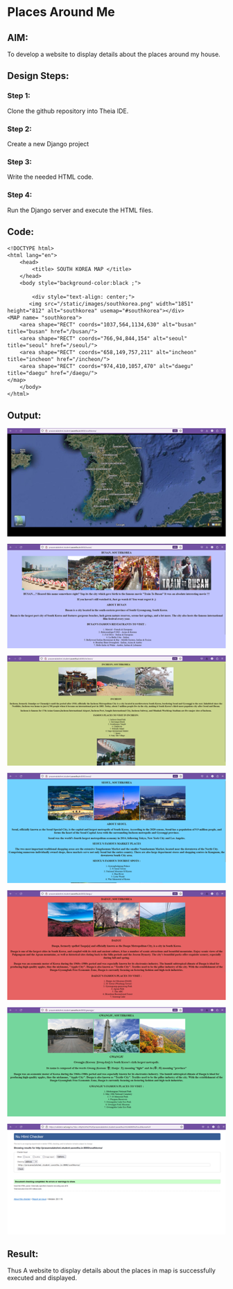 # Places Around Me
## AIM:
To develop a website to display details about the places around my house.

## Design Steps:

### Step 1:
Clone the github repository into Theia IDE.
### Step 2:
Create a new Django project
### Step 3:
Write the needed HTML code.
### Step 4:
Run the Django server and execute the HTML files.

## Code:
```
<!DOCTYPE html>
<html lang="en">
    <head>
        <title> SOUTH KOREA MAP </title>
    </head>
    <body style="background-color:black ;">
        
        <div style="text-align: center;">
       <img src="/static/images/southkorea.png" width="1851" height="812" alt="southkorea" usemap="#southkorea"></div>
<MAP name= "southkorea">
    <area shape="RECT" coords="1037,564,1134,630" alt="busan" title="busan" href="/busan/">
    <area shape="RECT" coords="766,94,844,154" alt="seoul" title="seoul" href="/seoul/">
    <area shape="RECT" coords="658,149,757,211" alt="incheon" title="incheon" href="/incheon/">  
    <area shape="RECT" coords="974,410,1057,470" alt="daegu" title="daegu" href="/daegu/">
</map>
    </body>
</html> 
```

## Output:
![OUTPUT](./images/mappro.png)

![OUTPUT](./images/busanredirect.png)

![OUTPUT](./images/incheon.png)

![OUTPUT](./images/seoulredirect.png)

![OUTPUT](./images/daegu.png)

![OUTPUT](./images/gwangju.png)

![OUTPUT](./images/htmlformap.png)

## Result:
Thus A website to display details about the places in map is successfully executed and displayed.
